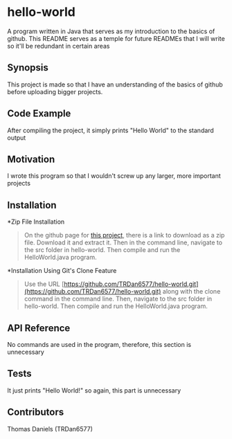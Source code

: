 # hello-world
A program written in Java that serves as my introduction to the basics of github. This README serves as a temple for 
future READMEs that I will write so it'll be redundant in certain areas

## Synopsis
This project is made so that I have an understanding of the basics of github before uploading bigger projects.

## Code Example
After compiling the project, it simply prints "Hello World" to the standard output

## Motivation
I wrote this program so that I wouldn't screw up any larger, more important projects

## Installation
*Zip File Installation
>On the github page for [this project](https://github.com/TRDan6577/hello-world), there is a link to download as a zip
file. Download it and extract it. Then in the command line, navigate to the src folder in hello-world. Then compile
and run the HelloWorld.java program.

*Installation Using Git's Clone Feature
>Use the URL [https://github.com/TRDan6577/hello-world.git](https://github.com/TRDan6577/hello-world.git)
along with the clone command in the command line. Then, navigate to the src folder in hello-world. Then compile and run
the HelloWorld.java program.

## API Reference
No commands are used in the program, therefore, this section is unnecessary
 
## Tests
It just prints "Hello World!" so again, this part is unnecessary

## Contributors
Thomas Daniels (TRDan6577)